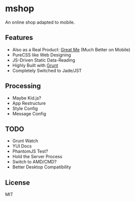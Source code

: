 # mshop

An online shop adapted to mobile.

## Features

- Also as a Real Product: [Great Me](http://greatme.org) (Much Better on Mobile)
- PureCSS like Web Designing
- JS-Driven Static Data-Reading
- Highly Built with [Grunt](http://github.com/gruntjs/grunt)
- Completely Switched to Jade/JST

## Processing

- Maybe Kid.js?
- App Restructure
- Style Config
- Message Config

## TODO

- Grunt Watch
- YUI Docs
- PhantomJS Test?
- Hold the Server Process
- Switch to AMD/CMD?
- Better Desktop Compatibility

## License

MIT
